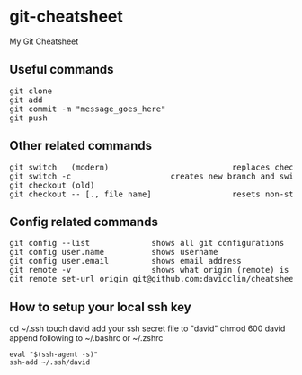# git-cheatsheet
My Git Cheatsheet

## Useful commands
<pre>
git clone
git add
git commit -m "message_goes_here"
git push
</pre>

## Other related commands
<pre>
git switch   (modern)                          replaces checkout command to switch between branches
git switch -c <branch_name>                    creates new branch and switches to it
git checkout (old)                             
git checkout -- [., file_name]                 resets non-staged changes back to the last commit
</pre>

## Config related commands
<pre>
git config --list             shows all git configurations
git config user.name          shows username 
git config user.email         shows email address
git remote -v                 shows what origin (remote) is set to
git remote set-url origin git@github.com:davidclin/cheatsheet.git
</pre>

## How to setup your local ssh key
cd ~/.ssh
touch david
add your ssh secret file to "david"
chmod 600 david
append following to ~/.bashrc or ~/.zshrc

```
eval "$(ssh-agent -s)"
ssh-add ~/.ssh/david
```
